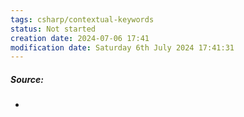 ```yaml
---
tags: csharp/contextual-keywords
status: Not started
creation date: 2024-07-06 17:41
modification date: Saturday 6th July 2024 17:41:31
---
```

##### Source:
* 
